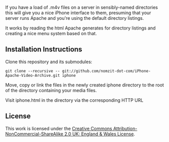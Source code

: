 If you have a load of .m4v files on a server in sensibly-named directories this will give you a nice iPhone interface to them, presuming that your server runs Apache and you're using the default directory listings.

It works by reading the html Apache generates for directory listings and creating a nice menu system based on that.

Installation Instructions
-------------------------
Clone this repository and its submodules:

	git clone --recursive -- git://github.com/nomzit-dot-com/iPhone-Apache-Video-Archive.git iphone

Move, copy or link the files in the newly created iphone directory to the root of the directory containing your media files.

Visit iphone.html in the directory via the corresponding HTTP URL

License
-------
This work is licensed under the [Creative Commons Attribution-NonCommercial-ShareAlike 2.0 UK: England & Wales License](http://creativecommons.org/licenses/by-nc-sa/2.0/uk/).
